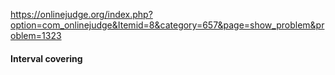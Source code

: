 https://onlinejudge.org/index.php?option=com_onlinejudge&Itemid=8&category=657&page=show_problem&problem=1323

#### Interval covering